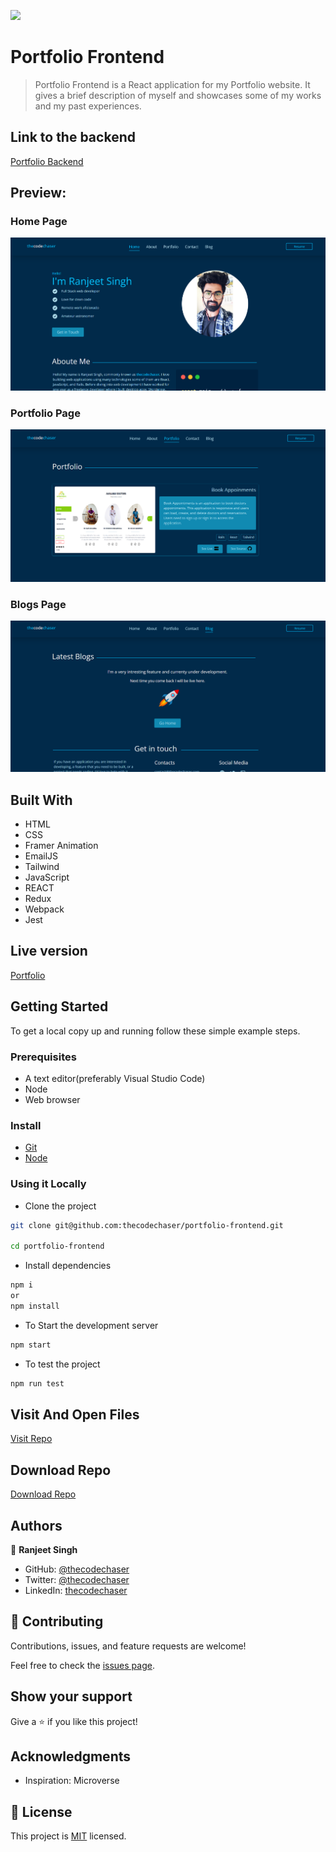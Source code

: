 ![](https://img.shields.io/badge/thecodechaser-blueviolet)

# Portfolio Frontend

> Portfolio Frontend is a React application for my Portfolio website. It gives a brief description of myself and showcases some of my works and my past experiences.

## Link to the backend

[Portfolio Backend]()

## Preview:

### Home Page

![screenshot](./src/assets/images/previews/preview1.png)

### Portfolio Page

![screenshot](./src/assets/images/previews/preview2.png)

### Blogs Page

![screenshot](./src/assets/images/previews/preview3.png)

## Built With

- HTML
- CSS
- Framer Animation
- EmailJS
- Tailwind
- JavaScript
- REACT
- Redux
- Webpack
- Jest

## Live version

[Portfolio](https://thecodechaser.com/)

## Getting Started

To get a local copy up and running follow these simple example steps.

### Prerequisites
- A text editor(preferably Visual Studio Code)
- Node
- Web browser

### Install
- [Git](https://git-scm.com/downloads)
- [Node](https://nodejs.org/en/download/)

### Using it Locally

- Clone the project

```bash 
git clone git@github.com:thecodechaser/portfolio-frontend.git

cd portfolio-frontend
```

- Install dependencies

```bash
npm i 
or
npm install
```
- To Start the development server
```bash
npm start
```

- To test the project
```bash
npm run test
```


## Visit And Open Files

[Visit Repo](https://github.com/thecodechaser/portfolio-frontend)

## Download Repo

[Download Repo](https://github.com/thecodechaser/portfolio-frontend/archive/refs/heads/dev.zip)

## Authors

👤 **Ranjeet Singh**

- GitHub: [@thecodechaser](https://github.com/thecodechaser)
- Twitter: [@thecodechaser](https://twitter.com/thecodechaser)
- LinkedIn: [thecodechaser](https://linkedin.com/in/thecodechaser)

## 🤝 Contributing

Contributions, issues, and feature requests are welcome!

Feel free to check the [issues page](https://github.com/thecodechaser/portfolio-frontend/issues).

## Show your support

Give a ⭐️ if you like this project!

## Acknowledgments

- Inspiration: Microverse

## 📝 License

This project is [MIT](./LICENSE.md) licensed.
